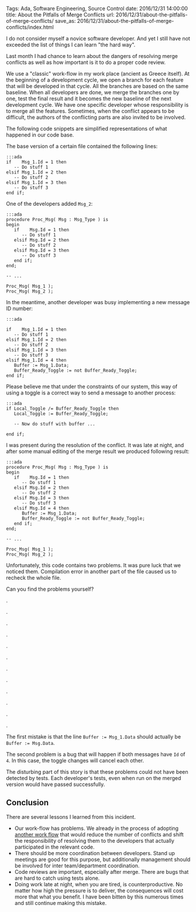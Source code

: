 Tags: Ada,  Software Engineering, Source Control
date: 2016/12/31 14:00:00
title: About the Pitfalls of Merge Conflicts
url: 2016/12/31/about-the-pitfalls-of-merge-conflicts/
save_as: 2016/12/31/about-the-pitfalls-of-merge-conflicts/index.html

I do not consider myself a novice software developer. And yet I still have not exceeded the list of things I can learn "the hard way".

Last month I had chance to learn about the dangers of resolving merge conflicts as well as how important is it to do a proper code review.

We use a "classic" work-flow in my work place (ancient as Greece itself). At the beginning of a development cycle, we open a branch for each feature that will be developed in that cycle. All the branches are based on the same baseline. When all developers are done, we merge the branches one by one, test the final result and it becomes the new baseline of the next development cycle. We have one specific developer whose responsibility is to merge all the features. Sometimes, when the conflict appears to be difficult, the authors of the conflicting parts are also invited to be involved. 

The following code snippets are simplified representations of what happened in our code base.

The base version of a certain file contained the following lines:


    :::ada
    if    Msg_1.Id = 1 then
       -- Do stuff 1
    elsif Msg_1.Id = 2 then
       -- Do stuff 2
    elsif Msg_1.Id = 3 then
       -- Do stuff 3
    end if;


One of the developers added ```Msg_2```:

    :::ada
    procedure Proc_Msg( Msg : Msg_Type ) is
    begin
       if    Msg.Id = 1 then
          -- Do stuff 1
       elsif Msg.Id = 2 then
          -- Do stuff 2
       elsif Msg.Id = 3 then
          -- Do stuff 3
       end if;
    end;
    
    -- ...
    
    Proc_Msg( Msg_1 );
    Proc_Msg( Msg_2 );

In the meantime, another developer was busy implementing a new message ID number:

    :::ada
    
    if    Msg_1.Id = 1 then
       -- Do stuff 1
    elsif Msg_1.Id = 2 then
       -- Do stuff 2
    elsif Msg_1.Id = 3 then
       -- Do stuff 3
    elsif Msg_1.Id = 4 then
       Buffer := Msg_1.Data;
       Buffer_Ready_Toggle := not Buffer_Ready_Toggle;
    end if;

Please believe me that under the constraints of our system, this way of using a toggle is a correct way to send a message to another process:

    :::ada
    if Local_Toggle /= Buffer_Ready_Toggle then
       Local_Toggle := Buffer_Ready_Toggle;
    
       -- Now do stuff with buffer ...
       
    end if;

I was present during the resolution of the conflict. It was late at night, and after some manual editing of the merge result we produced following result:

    :::ada
    procedure Proc_Msg( Msg : Msg_Type ) is
    begin
       if    Msg.Id = 1 then
          -- Do stuff 1
       elsif Msg.Id = 2 then
          -- Do stuff 2
       elsif Msg.Id = 3 then
          -- Do stuff 3
       elsif Msg.Id = 4 then
          Buffer := Msg_1.Data;
          Buffer_Ready_Toggle := not Buffer_Ready_Toggle;
       end if;
    end;
    
    -- ...
    
    Proc_Msg( Msg_1 );
    Proc_Msg( Msg_2 );

Unfortunately, this code contains two problems. It was pure luck that we noticed them. Compilation error in another part of the file caused us to recheck the whole file.

Can you find the problems yourself?


.

.

.

.

.

.

.

.

.

.

.

.

The first mistake is that the line ```Buffer := Msg_1.Data``` should actually be ```Buffer := Msg.Data```.

The second problem is a bug that will happen if both messages have ```Id``` of ```4```. In this case, the toggle changes will cancel each other.

The disturbing part of this story is that these problems could not have been detected by tests. Each developer's tests, even when run on the merged version would have passed successfully. 


## Conclusion

There are several lessons I learned from this incident.

* Our work-flow has problems. We already in the process of adopting [another work flow](http://nvie.com/posts/a-successful-git-branching-model/) that would reduce the number of conflicts and shift the responsibility of resolving them to the developers that actually participated in the relevant code.
* There should be more coordination between developers. Stand up meetings are good for this purpose, but additionally management should be involved for inter team/department coordination.
* Code reviews are important, especially after merge. There are bugs that are hard to catch using tests alone.
* Doing work late at night, when you are tired, is counterproductive. No matter how high the pressure is to deliver, the consequences will cost more that what you benefit. I have been bitten by this numerous times and still continue making this mistake.
